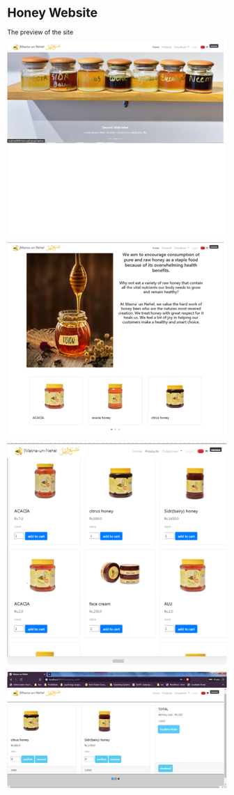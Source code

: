 
# Honey Website

The preview of the site


![web1](readMe_img/web1.png)

![web2](readMe_img/web2.png)

![web3](readMe_img/web3.png)

![web4](readMe_img/web4.png)


